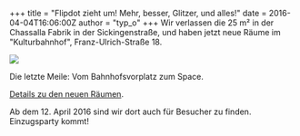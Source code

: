 +++
title = "Flipdot zieht um! Mehr, besser, Glitzer, und alles!"
date = 2016-04-04T16:06:00Z
author = "typ_o"
+++
Wir verlassen die 25 m² in der Chassalla Fabrik in der Sickingenstraße,
und haben jetzt neue Räume im "Kulturbahnhof", Franz-Ulrich-Straße 18.  
  
[![](https://flipdot.org/blog/uploads/anfahrt.serendipityThumb.png)](https://flipdot.org/blog/uploads/anfahrt.png)  
  
Die letzte Meile: Vom Bahnhofsvorplatz zum Space.  
  

  
  
[Details zu den neuen Räumen](http://flipdot.org/wiki/Neuland).  
  
Ab dem 12. April 2016 sind wir dort auch für Besucher zu finden.
Einzugsparty kommt\!
